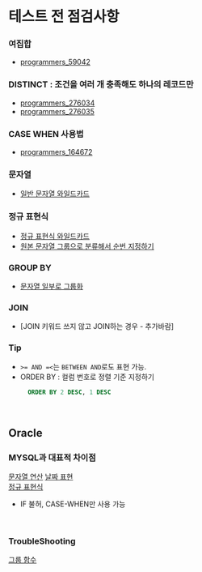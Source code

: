 # 테스트 전 점검사항
### 여집합
- [programmers_59042](https://github.com/TPA-ThreeProblemsAday/TPA_CHB/blob/main/hyobin/MYSQL/join/programmers_59042.sql)

### DISTINCT : 조건을 여러 개 충족해도 하나의 레코드만
- [programmers_276034](https://github.com/TPA-ThreeProblemsAday/TPA_CHB/blob/main/hyobin/MYSQL/distinct/programmers_276034.sql)
- [programmers_276035](https://github.com/AtomicLiquors/TPA_CHB/blob/main/hyobin/MYSQL/join/programmers_276035.sql)

### CASE WHEN 사용법
- [programmers_164672](https://github.com/TPA-ThreeProblemsAday/TPA_CHB/tree/main/hyobin/MYSQL/string)

### 문자열
- [일반 문자열 와일드카드](https://github.com/TPA-ThreeProblemsAday/TPA_CHB/blob/main/hyobin/MYSQL/string/programmers_157343.sql)

### 정규 표현식
- [정규 표현식 와일드카드](https://github.com/TPA-ThreeProblemsAday/TPA_CHB/blob/main/hyobin/MYSQL/string/regex/programmers_59045.sql)
- [원본 문자열 그룹으로 분류해서 순번 지정하기](https://github.com/AtomicLiquors/TPA_CHB/blob/main/hyobin/MYSQL/string/regex/programmers_164670.sql)

### GROUP BY
- [문자열 일부로 그룹화](https://github.com/TPA-ThreeProblemsAday/TPA_CHB/blob/main/hyobin/MYSQL/group/programmers_131529.sql)
  
### JOIN
- [JOIN 키워드 쓰지 않고 JOIN하는 경우 - 추가바람]

### Tip
- `>= AND =<`는 `BETWEEN AND`로도 표현 가능.
- ORDER BY : 컬럼 번호로 정렬 기준 지정하기
    ```SQL
      ORDER BY 2 DESC, 1 DESC
    ```


<br>

## Oracle
### MYSQL과 대표적 차이점
[문자열 연산](https://github.com/AtomicLiquors/SQL_Test_Practice/blob/main/string/ORACLE_COMPARISON.MD)
[날짜 표현](https://github.com/AtomicLiquors/SQL_Test_Practice/blob/main/date/Oracle_Comparison.md)  
[정규 표현식](https://github.com/AtomicLiquors/SQL_Test_Practice/blob/main/regex/Oracle_Comparison.MD)
- IF 불허, CASE-WHEN만 사용 가능

<br>

### TroubleShooting
[그룹 함수](https://github.com/AtomicLiquors/SQL_Test_Practice/blob/main/group/Oracle.md)
